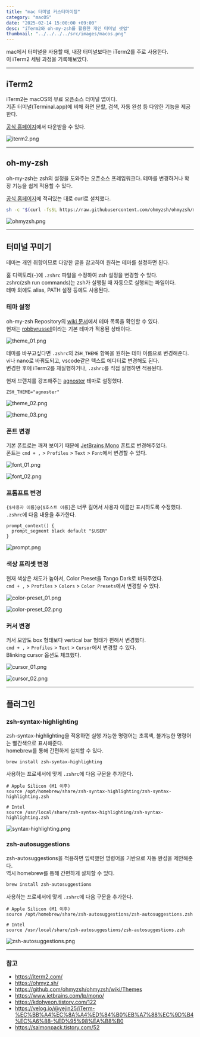 ```yaml
---
title: "mac 터미널 커스터마이징"
category: "macOS"
date: "2025-02-14 15:00:00 +09:00"
desc: "iTerm2와 oh-my-zsh를 활용한 개인 터미널 셋업"
thumbnail: "../../../../src/images/macos.png"
---
```


mac에서 터미널을 사용할 때, 내장 터미널보다는 iTerm2를 주로 사용한다.<br>
이 iTerm2 세팅 과정을 기록해보았다.

---

## iTerm2

iTerm2는 macOS의 무료 오픈소스 터미널 앱이다.<br>
기존 터미널(Terminal.app)에 비해 화면 분할, 검색, 자동 완성 등 다양한 기능을 제공한다.

[공식 홈페이지](https://iterm2.com/index.html)에서 다운받을 수 있다.

![iterm2.png](iterm2.png)

---

## oh-my-zsh

oh-my-zsh는 zsh의 설정을 도와주는 오픈소스 프레임워크다.
테마를 변경하거나 확장 기능을 쉽게 적용할 수 있다.

[공식 홈페이지](https://ohmyz.sh/)에 적혀있는 대로 curl로 설치했다.

```bash
sh -c "$(curl -fsSL https://raw.githubusercontent.com/ohmyzsh/ohmyzsh/master/tools/install.sh)"
```

![ohmyzsh.png](ohmyzsh.png)

---

## 터미널 꾸미기

테마는 개인 취향이므로 다양한 글을 참고하여 원하는 테마를 설정하면 된다.

홈 디렉토리(`~`)에 `.zshrc` 파일을 수정하여 zsh 설정을 변경할 수 있다.<br>
zshrc(zsh run commands)는 zsh가 실행될 때 자동으로 실행되는 파일이다.<br>
테마 외에도 alias, PATH 설정 등에도 사용된다.

### 테마 설정

oh-my-zsh Repository의 [wiki 문서](https://github.com/ohmyzsh/ohmyzsh/wiki/Themes)에서 테마 목록을 확인할 수 있다.<br>
현재는 [robbyrussell](https://github.com/ohmyzsh/ohmyzsh/wiki/Themes#robbyrussell)이라는 기본 테마가 적용된 상태이다.

![theme_01.png](theme_01.png)

테마를 바꾸고싶다면 `.zshrc`의 `ZSH_THEME` 항목을 원하는 테마 이름으로 변경해준다.<br>
vi나 nano로 바꿔도되고, vscode같은 텍스트 에디터로 변경해도 된다.<br>
변경한 후에 iTerm2를 재실행하거나, `.zshrc`를 직접 실행하면 적용된다.

현재 브랜치를 강조해주는 [agnoster](https://github.com/ohmyzsh/ohmyzsh/wiki/Themes#agnoster) 테마로 설정했다.

```
ZSH_THEME="agnoster"
```

![theme_02.png](theme_02.png)

![theme_03.png](theme_03.png)

### 폰트 변경

기본 폰트로는 깨져 보이기 때문에 [JetBrains Mono](https://www.jetbrains.com/lp/mono/) 폰트로 변경해주었다.<br>
폰트는 `cmd + ,` > `Profiles` > `Text` > `Font`에서 변경할 수 있다.

![font_01.png](font_01.png)

![font_02.png](font_02.png)

### 프롬프트 변경

`{$사용자 이름}@{$호스트 이름}`은 너무 길어서 사용자 이름만 표시하도록 수정했다.<br>
`.zshrc`에 다음 내용을 추가한다.

```
prompt_context() {
  prompt_segment black default "$USER"
}
```

![prompt.png](prompt.png)

### 색상 프리셋 변경

현재 색상은 채도가 높아서, Color Preset을 Tango Dark로 바꿔주었다.<br>
`cmd + ,` > `Profiles` > `Colors` > `Color Presets`에서 변경할 수 있다.

![color-preset_01.png](color-preset_01.png)

![color-preset_02.png](color-preset_02.png)

### 커서 변경

커서 모양도 box 형태보다 vertical bar 형태가 편해서 변경했다.<br>
`cmd + ,` > `Profiles` > `Text` > `Cursor`에서 변경할 수 있다.<br>
Blinking cursor 옵션도 체크했다.

![cursor_01.png](cursor_01.png)

![cursor_02.png](cursor_02.png)

---

## 플러그인

### zsh-syntax-highlighting

zsh-syntax-highlighting을 적용하면 실행 가능한 명령어는 초록색, 불가능한 명령어는 빨간색으로 표시해준다.<br>
homebrew를 통해 간편하게 설치할 수 있다.

```bash
brew install zsh-syntax-highlighting
```

사용하는 프로세서에 맞게 `.zshrc`에 다음 구문을 추가한다.

```
# Apple Silicon (M1 이후)
source /opt/homebrew/share/zsh-syntax-highlighting/zsh-syntax-highlighting.zsh

# Intel
source /usr/local/share/zsh-syntax-highlighting/zsh-syntax-highlighting.zsh
```

![syntax-highlighting.png](syntax-highlighting.png)

### zsh-autosuggestions

zsh-autosuggestions을 적용하면 입력했던 명령어을 기반으로 자동 완성을 제안해준다.<br>
역시 homebrew를 통해 간편하게 설치할 수 있다.

```bash
brew install zsh-autosuggestions
```

사용하는 프로세서에 맞게 `.zshrc`에 다음 구문을 추가한다.

```
# Apple Silicon (M1 이후)
source /opt/homebrew/share/zsh-autosuggestions/zsh-autosuggestions.zsh

# Intel
source /usr/local/share/zsh-autosuggestions/zsh-autosuggestions.zsh
```

![zsh-autosuggestions.png](zsh-autosuggestions.png)

---

### 참고

- https://iterm2.com/
- https://ohmyz.sh/
- https://github.com/ohmyzsh/ohmyzsh/wiki/Themes
- https://www.jetbrains.com/lp/mono/
- https://kdohyeon.tistory.com/122
- https://velog.io/@yejin25/iTerm-%EC%BB%A4%EC%8A%A4%ED%84%B0%EB%A7%88%EC%9D%B4%EC%A6%88-%ED%95%98%EA%B8%B0
- https://salmonpack.tistory.com/52
